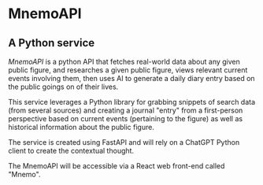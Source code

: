 # MnemoAPI
## A Python service

_MnemoAPI_ is a python API that fetches real-world data about any given public figure, and researches a given public figure, views relevant current events involving them, then uses AI to generate a daily diary entry based on the public goings on of their lives.

This service leverages a Python library for grabbing snippets of search data (from several sources) and creating a journal "entry" from a first-person perspective based on current events (pertaining to the figure) as well as historical information about the public figure.

The service is created using FastAPI and will rely on a ChatGPT Python client to create the contextual thought.

The MnemoAPI will be accessible via a React web front-end called "Mnemo".
